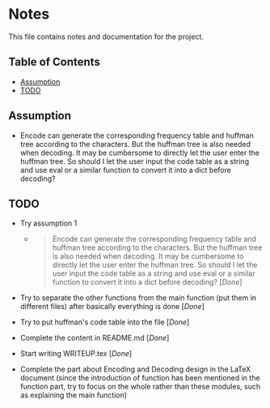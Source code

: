 # Notes

This file contains notes and documentation for the project.

## Table of Contents
- [Assumption](#Assumption)
- [TODO](#todo)

## Assumption

- Encode can generate the corresponding frequency table and huffman tree according to the characters. But the huffman tree is also needed when decoding. It may be cumbersome to directly let the user enter the huffman tree. So should I let the user input the code table as a string and use eval or a similar function to convert it into a dict before decoding?

## TODO

- Try assumption 1
    + > Encode can generate the corresponding frequency table and huffman tree according to the characters. But the huffman tree is also needed when decoding. It may be cumbersome to directly let the user enter the huffman tree. So should I let the user input the code table as a string and use eval or a similar function to convert it into a dict before decoding? [*Done*]

- Try to separate the other functions from the main function (put them in different files) after basically everything is done [*Done*]
- Try to put huffman's code table into the file [*Done*]
- Complete the content in README.md [*Done*]
- Start writing WRITEUP.tex [*Done*]
- Complete the part about Encoding and Decoding design in the LaTeX document (since the introduction of function has been mentioned in the function part, try to focus on the whole rather than these modules, such as explaining the main function)
